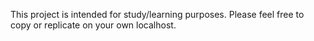 This project is intended for study/learning purposes. Please feel free to copy or replicate on your own localhost.